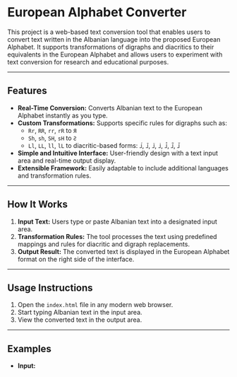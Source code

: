 # European Alphabet Converter

This project is a web-based text conversion tool that enables users to convert text written in the Albanian language into the proposed European Alphabet. It supports transformations of digraphs and diacritics to their equivalents in the European Alphabet and allows users to experiment with text conversion for research and educational purposes.

---

## Features

- **Real-Time Conversion:** Converts Albanian text to the European Alphabet instantly as you type.
- **Custom Transformations:** Supports specific rules for digraphs such as:
  - `Rr`, `RR`, `rr`, `rR` to `Я`
  - `Sh`, `sh`, `SH`, `sH` to `Ƨ`
  - `Ll`, `LL`, `ll`, `lL` to diacritic-based forms: `⅃́`, `⅃̄`, `⅃̈`, `⅃̇`, `⅃̊`, `⅃̃`, `⅃̌`
- **Simple and Intuitive Interface:** User-friendly design with a text input area and real-time output display.
- **Extensible Framework:** Easily adaptable to include additional languages and transformation rules.

---

## How It Works

1. **Input Text:** Users type or paste Albanian text into a designated input area.
2. **Transformation Rules:** The tool processes the text using predefined mappings and rules for diacritic and digraph replacements.
3. **Output Result:** The converted text is displayed in the European Alphabet format on the right side of the interface.

---

## Usage Instructions

1. Open the `index.html` file in any modern web browser.
2. Start typing Albanian text in the input area.
3. View the converted text in the output area.

---

## Examples

- **Input:**
